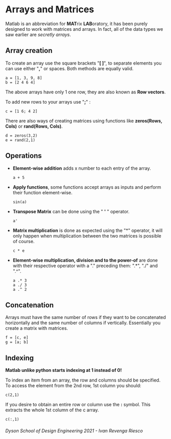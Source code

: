 # Arrays and Matrices
Matlab is an abbreviation for **MAT**rix **LAB**oratory, it has been purely designed to work with matrices and arrays. In fact, all of the data types we saw  earlier are *secretly arrays*.

## Array creation
To create an array use the square brackets "**[ ]**", to separate elements you can use either "**,**" or spaces. Both methods are equally valid.
```matlab:Code
a = [1, 3, 9, 8]
b = [2 4 6 4]
```
The above arrays have only 1 one row, they are also known as **Row vectors**.

To add new rows to your arrays use "**;**" :
```matlab:Code
c = [1 6; 4 2]
```

There are also ways of creating matrices using functions like **zeros(Rows, Cols)** or **rand(Rows, Cols)**.
```matlab:Code
d = zeros(3,2)
e = rand(2,1)
```

## Operations

- **Element-wise addition** adds x number to each entry of the array.
    ```matlab:Code
    a + 5
    ```
 - **Apply functions**, some functions accept arrays as inputs and perform their function element-wise.
    ```matlab:Code
    sin(a)
    ```
- **Transpose Matrix** can be done using the " **'** " operator.
    ```matlab:Code
    a'
    ```
- **Matrix multiplication** is done as expected using the "*" operator, it will only happen when multiplication between the two matrices is possible of course.
    ```matlab:Code
    c * e
    ```
- **Element-wise multiplication, division and to the power-of** are done with their respective operator with a "." preceding them: ".*", "./" and ".^".
    ```matlab:Code
    a .* 3
    a ./ 3
    a .^ 2
    ```
## Concatenation
Arrays must have the same number of rows if they want to be concatenated horizontally and the same number of columns if vertically. Essentially you create a matrix with matrices.
```matlab:Code
f = [c, e]
g = [a; b]
```

## Indexing
**Matlab unlike python starts indexing at 1 instead of 0!**

To index an item from an array, the row and columns should be specified. To access the element from the 2nd row, 1st column you should:
```matlab:Code
c(2,1)
```
If you desire to obtain an entire row or column use the **:** symbol. This extracts the whole 1st column of the c array.
```matlab:Code
c(:,1)
```

###### Dyson School of Design Engineering 2021 - Ivan Revenga Riesco